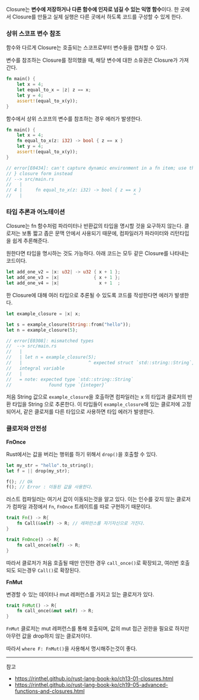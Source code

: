 Closure는 **변수에 저장하거나 다른 함수에 인자로 넘길 수 있는 익명 함수**이다. 한 곳에서 Closure를 만들고 실제 실행은 다른 곳에서 하도록 코드를 구성할 수 있게 한다.

### 상위 스코프 변수 참조

함수와 다르게 Closure는 호출되는 스코프로부터 변수들을 캡처할 수 있다. 

변수를 참조하는 Closure를 정의했을 때, 해당 변수에 대한 소유권은 Closure가 가져간다.

```rust
fn main() {
    let x = 4;
    let equal_to_x = |z| z == x;
    let y = 4;
    assert!(equal_to_x(y));
}
```

함수에서 상위 스코프의 변수를 참조하는 경우 에러가 발생한다.

```rust
fn main() {
    let x = 4;
    fn equal_to_x(z: i32) -> bool { z == x }
    let y = 4;
    assert!(equal_to_x(y));
}

// error[E0434]: can't capture dynamic environment in a fn item; use the || { ...
// } closure form instead
// --> src/main.rs
//   |
// 4 |     fn equal_to_x(z: i32) -> bool { z == x }
//   |                                          ^
```

### 타입 추론과 어노테이션

Closure는 fn 함수처럼 파라미터나 반환값의 타입을 명시할 것을 요구하지 않는다. 클로저는 보통 짧고 좁은 문맥 안에서 사용되기 때문에, 컴파일러가 파라미터와 리턴타입을 쉽게 추론해준다.

원한다면 타입을 명시하는 것도 가능하다. 아래 코드는 모두 같은 Closure를 나타내는 코드이다.

```rust
let add_one_v2 = |x: u32| -> u32 { x + 1 };
let add_one_v3 = |x|             { x + 1 };
let add_one_v4 = |x|               x + 1  ;
```

한 Closure에 대해 여러 타입으로 추론될 수 있도록 코드를 작성한다면 에러가 발생한다.

```rust
let example_closure = |x| x;

let s = example_closure(String::from("hello"));
let n = example_closure(5);

// error[E0308]: mismatched types
//  --> src/main.rs
//   |
//   | let n = example_closure(5);
//   |                         ^ expected struct `std::string::String`, found
//   integral variable
//   |
//   = note: expected type `std::string::String`
//              found type `{integer}`
```

처음 String 값으로 `example_closure`을 호출하면 컴파일러는 x 의 타입과 클로저의 반환 타입을 String 으로 추론한다. 이 타입들이 `example_closure`에 있는 클로저에 고정되어서, 같은 클로저를 다른 타입으로 사용하면 타입 에러가 발생한다.

### 클로저와 안전성

**FnOnce**

Rust에서는 값을 버리는 행위를 하기 위해서 `drop()`을 호출할 수 있다.

```rust
let my_str = "hello".to_string();
let f = || drop(my_str);

f(); // Ok
f(); // Error : 이동된 값을 사용한다.
```

러스트 컴파일러는 여기서 값이 이동되는것을 알고 있다. 이는 인수를 갖지 않는 클로저가 컴파일 과정에서 `Fn`, `FnOnce` 트레이트를 따로 구현하기 때문이다.

```rust
trait Fn() -> R{
	fn Call(&self) -> R; // 레퍼런스를 자기자신으로 가진다.
}

trait FnOnce() -> R{
	fn call_once(self) -> R;
}
```

따라서 클로저가 처음 호출될 때만 안전한 경우 `call_once()`로 확장되고, 여러번 호출되도 되는경우 `Call()`로 확장된다.

**FnMut**

변경할 수 있는 데이터나 mut 레퍼런스를 가지고 있는 클로저가 있다.

```rust
trait FnMut() -> R{
	fn call_once(&mut self) -> R;
}
```

`FnMut` 클로저는 mut 레퍼런스를 통해 호출되며, 값의 mut 접근 권한을 필요로 하지만 아무런 값을 drop하지 않는 클로저이다.

따라서 `where F: FnMut()`을 사용해서 명시해주는것이 좋다.

---
참고
- https://rinthel.github.io/rust-lang-book-ko/ch13-01-closures.html
- https://rinthel.github.io/rust-lang-book-ko/ch19-05-advanced-functions-and-closures.html